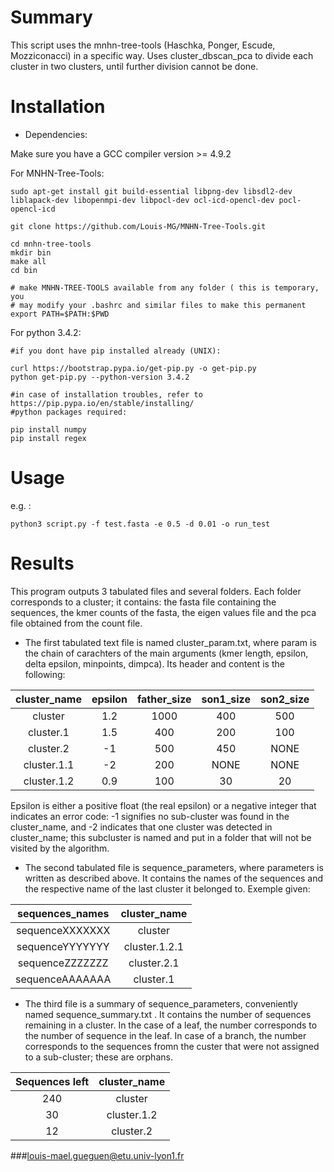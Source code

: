# Summary

This script uses the mnhn-tree-tools (Haschka, Ponger, Escude, Mozziconacci) in a specific way. Uses cluster_dbscan_pca to divide each cluster in two clusters, until further 
division cannot be done. 

# Installation

* Dependencies:

Make sure you have a GCC compiler version >= 4.9.2

For MNHN-Tree-Tools:

```
sudo apt-get install git build-essential libpng-dev libsdl2-dev liblapack-dev libopenmpi-dev libpocl-dev ocl-icd-opencl-dev pocl-opencl-icd

git clone https://github.com/Louis-MG/MNHN-Tree-Tools.git

cd mnhn-tree-tools
mkdir bin
make all
cd bin

# make MNHN-TREE-TOOLS available from any folder ( this is temporary, you
# may modify your .bashrc and similar files to make this permanent
export PATH=$PATH:$PWD
```

For python 3.4.2:

```
#if you dont have pip installed already (UNIX):

curl https://bootstrap.pypa.io/get-pip.py -o get-pip.py
python get-pip.py --python-version 3.4.2

#in case of installation troubles, refer to https://pip.pypa.io/en/stable/installing/
#python packages required:

pip install numpy
pip install regex
```
# Usage

e.g. :
``` 
python3 script.py -f test.fasta -e 0.5 -d 0.01 -o run_test
```

# Results

This program outputs 3 tabulated files and several folders. Each folder corresponds to a cluster; it contains: the fasta file 
containing the sequences, the kmer counts of the fasta, the eigen values file and the pca file obtained from the count file. 

* The first tabulated text file is named cluster_param.txt, where param is the chain of carachters of the main arguments (kmer length, 
epsilon, delta epsilon, minpoints, dimpca). Its header and content is the following:

|cluster_name|epsilon|father_size|son1_size|son2_size|
|:----------:|:-----:|:---------:|:-------:|:-------:|
|cluster|1.2|1000|400|500|
|cluster.1|1.5|400|200|100|	
|cluster.2|-1|500|450|NONE|
|cluster.1.1|-2|200|NONE|NONE|
|cluster.1.2|0.9|100|30|20|

Epsilon  is either a positive float (the real epsilon) or a negative integer that indicates an error code: -1 signifies no sub-cluster 
was found in the cluster_name, and -2 indicates that one cluster was detected in cluster_name; this subcluster is named and put in a 
folder that will not be visited by the algorithm. 

* The second tabulated file is sequence_parameters, where parameters is written as described above. It contains the names of the 
sequences and the respective name of the last cluster it belonged to. Exemple given:

|sequences_names|cluster_name|
|:-------------:|:-----:|
|sequenceXXXXXXX|cluster|
|sequenceYYYYYYY|cluster.1.2.1|
|sequenceZZZZZZZ|cluster.2.1|
|sequenceAAAAAAA|cluster.1|

* The third file is a summary of sequence_parameters, conveniently named sequence_summary.txt . It contains the number of sequences 
remaining in a cluster. In the case of a leaf, the number corresponds to the number of sequence in the leaf. In case of a branch, the 
number corresponds to the sequences fromn the custer that were not assigned to a sub-cluster; these are orphans.  

|Sequences left|cluster_name|
|:-:|:--------:|
|240|cluster|
|30|cluster.1.2|
|12|cluster.2|


###louis-mael.gueguen@etu.univ-lyon1.fr
